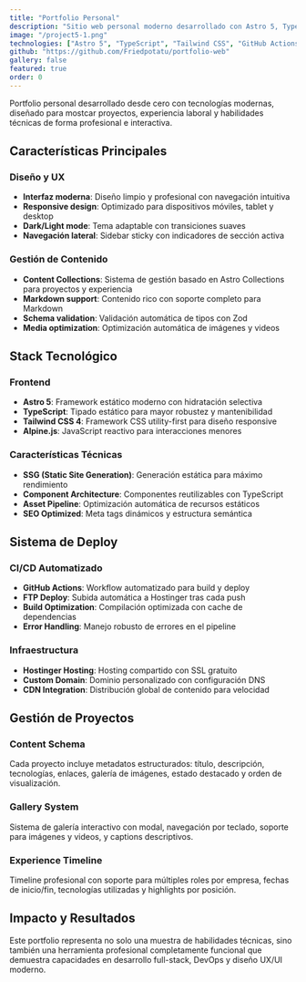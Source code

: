 ```yaml
---
title: "Portfolio Personal"
description: "Sitio web personal moderno desarrollado con Astro 5, TypeScript y Tailwind CSS, con sistema de gestión de contenido y deploy automatizado."
image: "/project5-1.png"
technologies: ["Astro 5", "TypeScript", "Tailwind CSS", "GitHub Actions", "Hostinger"]
github: "https://github.com/Friedpotatu/portfolio-web"
gallery: false
featured: true
order: 0
---
```


Portfolio personal desarrollado desde cero con tecnologías modernas, diseñado para mostcar proyectos, experiencia laboral y habilidades técnicas de forma profesional e interactiva.

## Características Principales

### Diseño y UX

- **Interfaz moderna**: Diseño limpio y profesional con navegación intuitiva
- **Responsive design**: Optimizado para dispositivos móviles, tablet y desktop
- **Dark/Light mode**: Tema adaptable con transiciones suaves
- **Navegación lateral**: Sidebar sticky con indicadores de sección activa

### Gestión de Contenido

- **Content Collections**: Sistema de gestión basado en Astro Collections para proyectos y experiencia
- **Markdown support**: Contenido rico con soporte completo para Markdown
- **Schema validation**: Validación automática de tipos con Zod
- **Media optimization**: Optimización automática de imágenes y videos

## Stack Tecnológico

### Frontend

- **Astro 5**: Framework estático moderno con hidratación selectiva
- **TypeScript**: Tipado estático para mayor robustez y mantenibilidad
- **Tailwind CSS 4**: Framework CSS utility-first para diseño responsive
- **Alpine.js**: JavaScript reactivo para interacciones menores

### Características Técnicas

- **SSG (Static Site Generation)**: Generación estática para máximo rendimiento
- **Component Architecture**: Componentes reutilizables con TypeScript
- **Asset Pipeline**: Optimización automática de recursos estáticos
- **SEO Optimized**: Meta tags dinámicos y estructura semántica

## Sistema de Deploy

### CI/CD Automatizado

- **GitHub Actions**: Workflow automatizado para build y deploy
- **FTP Deploy**: Subida automática a Hostinger tras cada push
- **Build Optimization**: Compilación optimizada con cache de dependencias
- **Error Handling**: Manejo robusto de errores en el pipeline

### Infraestructura

- **Hostinger Hosting**: Hosting compartido con SSL gratuito
- **Custom Domain**: Dominio personalizado con configuración DNS
- **CDN Integration**: Distribución global de contenido para velocidad

## Gestión de Proyectos

### Content Schema

Cada proyecto incluye metadatos estructurados: título, descripción, tecnologías, enlaces, galería de imágenes, estado destacado y orden de visualización.

### Gallery System

Sistema de galería interactivo con modal, navegación por teclado, soporte para imágenes y videos, y captions descriptivos.

### Experience Timeline

Timeline profesional con soporte para múltiples roles por empresa, fechas de inicio/fin, tecnologías utilizadas y highlights por posición.

## Impacto y Resultados

Este portfolio representa no solo una muestra de habilidades técnicas, sino también una herramienta profesional completamente funcional que demuestra capacidades en desarrollo full-stack, DevOps y diseño UX/UI moderno.